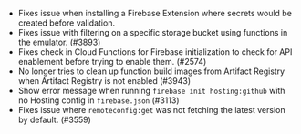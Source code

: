 - Fixes issue when installing a Firebase Extension where secrets would be created before validation.
- Fixes issue with filtering on a specific storage bucket using functions in the emulator. (#3893)
- Fixes check in Cloud Functions for Firebase initialization to check for API enablement before trying to enable them. (#2574)
- No longer tries to clean up function build images from Artifact Registry when Artifact Registry is not enabled (#3943)
- Show error message when running `firebase init hosting:github` with no Hosting config in `firebase.json` (#3113)
- Fixes issue where `remoteconfig:get` was not fetching the latest version by default. (#3559)
